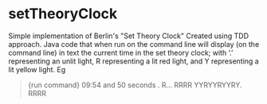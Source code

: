 # setTheoryClock
Simple implementation of Berlin's "Set Theory Clock"
Created using TDD approach. Java code that when run on the command line will display (on the
command line) in text the current time in the set theory clock; with ‘.’ representing an unlit light, R
representing a lit red light, and Y representing a lit yellow light. Eg

>{run command}
09:54 and 50 seconds
.
R...
RRRR
YYRYYRYYRY.
RRRR 
